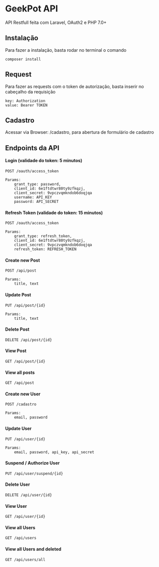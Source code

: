 # GeekPot API

API Restfull feita com Laravel, OAuth2 e PHP 7.0+

## Instalação
Para fazer a instalação, basta rodar no terminal o comando

`composer install`

## Request
Para fazer as requests com o token de autorização, basta inserir no cabeçalho da requisição
```
key: Authorization
value: Bearer TOKEN
```

## Cadastro
Acessar via Browser: /cadastro, para abertura de formulário de cadastro

## Endpoints da API

#### Login (validade do token: 5 minutos)
`POST /oauth/access_token`
```
Params:
    grant_type: password,
    client_id: 6e1ftdtwr80ty9zfkqzj,
    client_secret: 9vpczvqmkndob6doqjqa
    username: API_KEY
    password: API_SECRET
```

#### Refresh Token  (validade do token: 15 minutos)
`POST /oauth/access_token`
```
Params:
    grant_type: refresh_token,
    client_id: 6e1ftdtwr80ty9zfkqzj,
    client_secret: 9vpczvqmkndob6doqjqa
    refresh_token: REFRESH_TOKEN
```

#### Create new Post
`POST /api/post`
```
Params:
    title, text
```

#### Update Post
`PUT /api/post/{id}`
```
Params:
    title, text
```

#### Delete Post
`DELETE /api/post/{id}`

#### View Post
`GET /api/post/{id}`

#### View all posts
`GET /api/post`


#### Create new User
`POST /cadastro`
```
Params:
    email, password
```

#### Update User
`PUT /api/user/{id}`
```
Params:
    email, password, api_key, api_secret
```

#### Suspend / Authorize User
`PUT /api/user/suspend/{id}`

#### Delete User
`DELETE /api/user/{id}`

#### View User
`GET /api/user/{id}`

#### View all Users
`GET /api/users`

#### View all Users and deleted
`GET /api/users/all`

